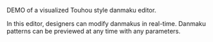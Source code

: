 DEMO of a visualized Touhou style danmaku editor.

In this editor, designers can modify danmakus in real-time. Danmaku patterns can be previewed at any time with any parameters.